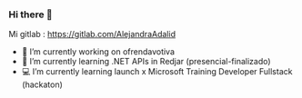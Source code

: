 ### Hi there 👋

Mi gitlab :  https://gitlab.com/AlejandraAdalid

- 🔭 I’m currently working on ofrendavotiva
- 🌱 I’m currently learning .NET APIs in Redjar (presencial-finalizado)
- 💻 I’m currently learning launch x Microsoft Training Developer Fullstack (hackaton)

<!--
**AlejandraAdalid/AlejandraAdalid** is a ✨ _special_ ✨ repository because its `README.md` (this file) appears on your GitHub profile.

Here are some ideas to get you started:

- 🔭 I’m currently working on ...
- 🌱 I’m currently learning ...
- 👯 I’m looking to collaborate on ...
- 🤔 I’m looking for help with ...
- 💬 Ask me about ...
- 📫 How to reach me: ...
- 😄 Pronouns: ...
- ⚡ Fun fact: ...
-->



